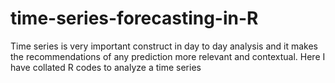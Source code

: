 # time-series-forecasting-in-R
Time series is very important construct in day to day analysis and it makes the recommendations of any prediction more relevant and contextual. Here I have collated R codes to analyze a time series
